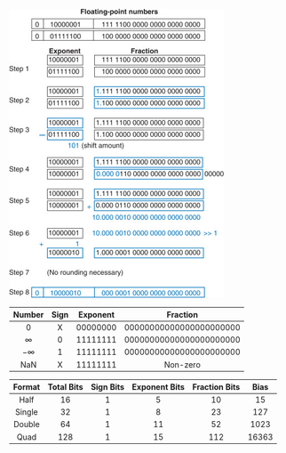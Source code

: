 ![](./images/fp32Addtion.jpg)


| Number  | Sign  | Exponent | Fraction |
| :------------:|:---------------:|:-----:|:-----:|
| 0 |	X	| 00000000 | 00000000000000000000000
| ∞ | 0 | 11111111 | 00000000000000000000000
| −∞| 1 | 11111111 | 00000000000000000000000
| NaN | X | 11111111 | Non-zero

| Format | Total  Bits	| Sign  Bits	| Exponent  Bits	| Fraction  Bits	| Bias |
|:-----:|:-----:|:-----:|:-----:|:-----:|:-----:|
| Half | 16 | 1 | 5 | 10 | 15 | 
| Single	| 32	| 1	| 8	| 23	| 127 |
| Double	| 64	| 1	| 11	| 52	| 1023 | 
| Quad	| 128	| 1	| 15	| 112	| 16363 |
